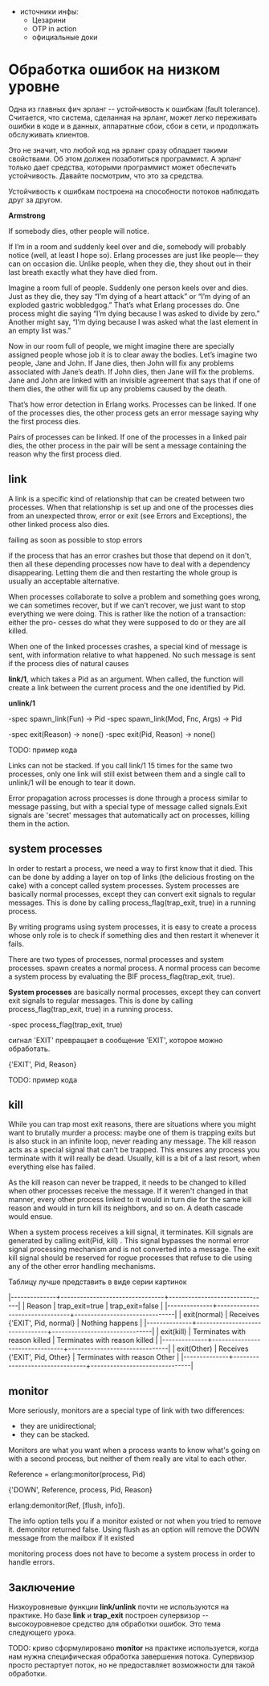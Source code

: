 - источники инфы:
  - Цезарини
  - OTP in action
  - официальные доки


# Обработка ошибок на низком уровне

Одна из главных фич эрланг -- устойчивость к ошибкам (fault
tolerance).  Считается, что система, сделанная на эрланг, может легко
переживать ошибки в коде и в данных, аппаратные сбои, сбои в сети, и
продолжать обслуживать клиентов.

Это не значит, что любой код на эрланг сразу обладает такими
свойствами.  Об этом должен позаботиться программист. А эрланг только
дает средства, которыми программист может обеспечить устойчивость.
Давайте посмотрим, что это за средства.

Устойчивость к ошибкам построена на способности потоков наблюдать
друг за другом.

**Armstrong**

If somebody dies, other people will notice.

If I’m in a room and suddenly keel over and die, somebody will probably
notice (well, at least I hope so). Erlang processes are just like people—
they can on occasion die. Unlike people, when they die, they shout out
in their last breath exactly what they have died from.

Imagine a room full of people. Suddenly one person keels over and dies.
Just as they die, they say “I’m dying of a heart attack” or “I’m dying of an
exploded gastric wobbledgog.” That’s what Erlang processes do. One
process might die saying “I’m dying because I was asked to divide by zero.”
Another might say, “I’m dying because I was asked what the last element
in an empty list was.”

Now in our room full of people, we might imagine there are specially
assigned people whose job it is to clear away the bodies. Let’s imagine
two people, Jane and John. If Jane dies, then John will fix any problems
associated with Jane’s death. If John dies, then Jane will fix the problems.
Jane and John are linked with an invisible agreement that says that if
one of them dies, the other will fix up any problems caused by the death.

That’s how error detection in Erlang works. Processes can be linked. If
one of the processes dies, the other process gets an error message saying
why the first process dies.

Pairs of processes can be linked. If one of the processes in a linked pair
dies, the other process in the pair will be sent a message containing the
reason why the first process died.


## link

A link is a specific kind of relationship that can be created between
two processes. When that relationship is set up and one of the
processes dies from an unexpected throw, error or exit (see Errors and
Exceptions), the other linked process also dies.

failing as soon as possible to stop errors

if the process that has an error crashes but those that depend on it
don't, then all these depending processes now have to deal with a
dependency disappearing. Letting them die and then restarting the
whole group is usually an acceptable alternative.

When
processes collaborate to solve a problem and something goes wrong, we can
sometimes recover, but if we can’t recover, we just want to stop everything
we were doing. This is rather like the notion of a transaction: either the pro-
cesses do what they were supposed to do or they are all killed.

When one of the linked processes crashes, a special kind of message is
sent, with information relative to what happened. No such message is
sent if the process dies of natural causes

**link/1**, which takes a Pid as an argument. When called, the
  function will create a link between the current process and the one
  identified by Pid.

**unlink/1**

-spec spawn_link(Fun) -> Pid
-spec spawn_link(Mod, Fnc, Args) -> Pid

-spec exit(Reason) -> none()
-spec exit(Pid, Reason) -> none()

TODO: пример кода

Links can not be stacked. If you call link/1 15 times for the same two
processes, only one link will still exist between them and a single
call to unlink/1 will be enough to tear it down.

Error propagation across processes is done through a process similar
to message passing, but with a special type of message called
signals.Exit signals are 'secret' messages that automatically act on
processes, killing them in the action.


## system processes

In order to restart a process, we need a way to first know that it
died. This can be done by adding a layer on top of links (the
delicious frosting on the cake) with a concept called system
processes. System processes are basically normal processes, except
they can convert exit signals to regular messages. This is done by
calling process_flag(trap_exit, true) in a running process.

By writing programs using system processes, it is easy to create a
process whose only role is to check if something dies and then restart
it whenever it fails.

There are two types of processes, normal processes and system processes.
spawn creates a normal process. A normal process can become a system
process by evaluating the BIF process_flag(trap_exit, true).

**System processes** are basically normal processes, except they can
convert exit signals to regular messages. This is done by calling
process_flag(trap_exit, true) in a running process.

-spec process_flag(trap_exit, true)

сигнал 'EXIT' превращает в сообщение 'EXIT', которое можно обработать.

{'EXIT', Pid, Reason}

TODO: пример кода


## kill

While you can trap most exit reasons, there are situations where you
might want to brutally murder a process: maybe one of them is trapping
exits but is also stuck in an infinite loop, never reading any
message. The kill reason acts as a special signal that can't be
trapped. This ensures any process you terminate with it will really be
dead. Usually, kill is a bit of a last resort, when everything else
has failed.

As the kill reason can never be trapped, it needs to be changed to
killed when other processes receive the message. If it weren't changed
in that manner, every other process linked to it would in turn die for
the same kill reason and would in turn kill its neighbors, and so
on. A death cascade would ensue.

When a system process receives a kill signal, it terminates. Kill signals
are generated by calling exit(Pid, kill) . This signal bypasses the normal error
signal processing mechanism and is not converted into a message. The
exit kill signal should be reserved for rogue processes that refuse to die
using any of the other error handling mechanisms.

Таблицу лучше представить в виде серии картинок

|--------------+--------------------------------+-------------------------------|
| Reason       | trap_exit=true                 | trap_exit=false               |
|--------------+--------------------------------+-------------------------------|
| exit(normal) | Receives {'EXIT', Pid, normal} | Nothing happens               |
|--------------+--------------------------------+-------------------------------|
| exit(kill)   | Terminates with reason killed  | Terminates with reason killed |
|--------------+--------------------------------+-------------------------------|
| exit(Other)  | Receives {'EXIT', Pid, Other}  | Terminates with reason Other  |
|--------------+--------------------------------+-------------------------------|

## monitor

More seriously, monitors are a special type of link with two differences:
- they are unidirectional;
- they can be stacked.

Monitors are what you want when a process wants to know what's going
on with a second process, but neither of them really are vital to each
other.

Reference = erlang:monitor(process, Pid)

{'DOWN', Reference, process, Pid, Reason}

erlang:demonitor(Ref, [flush, info]).

The info option tells you if a monitor existed or not when you tried to remove it.
demonitor returned false.
Using flush as an option will remove the DOWN message from the mailbox if it existed

monitoring process
does not have to become a system process in order to handle errors.

## Заключение

Низкоуровневые функции **link/unlink** почти не используются на
практике. Но базе **link** и **trap_exit** построен супервизор --
высокоуровневое средство для обработки ошибок.  Это тема следующего
урока.

TODO: криво сформулировано
**monitor** на практике используется, когда нам нужна специфическая
обработка завершения потока. Супервизор просто рестартует поток,
но не предоставляет возможности для такой обработки.
